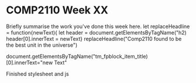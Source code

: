 # COMP2110 Week XX

Briefly summarise the work you've done this week here.
let replaceHeadline = function{newText){
    let header = document.getElementsByTagName("h2)
header[0].innerText = newText}
replaceHeadline("Comp2110 found to be the best unit in the universe")

document.getElementsByTagName("tm_fpblock_item_title)[0].innerText="new Text"

Finished stylesheet and js 